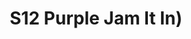 ---
title: S12 Purple Jam It In)
permalink: "/teams/s12-purple"
teamslug: s12-purple
members:
- William Lipovsky - Captain
- Adam Martin - Quarterback
- Jordan A.
- Cody Barry
- Sean Bender
- Richard Coffer
- Joseph Green
- Jason Hamilton
- Mike Hess
- Tyler Lederer
- Kevin McCarthy
- AJ Reust
- Jimmell Vaughan
- Shara McNeill (Supplemental)
teamid: 4174
name: S12 Purple Jam It In)
division: ''
---